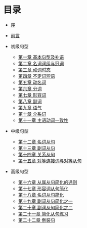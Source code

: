 # 目录

* [序](https://zhusandiao.gitbooks.io/grammar-club/content/xu.html)
* [前言](https://zhusandiao.gitbooks.io/grammar-club/content/qian_yan.html)

* 初级句型
  * [第一章 基本句型及补语](https://zhusandiao.gitbooks.io/grammar-club/content/di_yi_zhang_ji_ben_ju_xing_ji_bu_yu.html)
  * [第二章 名词词组与冠词](https://zhusandiao.gitbooks.io/grammar-club/content/di_er_zhang_ming_ci_ci_zu_yu_guan_ci.html)
  * [第三章 动词时态](https://zhusandiao.gitbooks.io/grammar-club/content/di_san_zhang_dong_ci_shi_tai.html)
  * [第四章 不定词短语](https://zhusandiao.gitbooks.io/grammar-club/content/di_si_zhang_bu_ding_ci_duan_yu.html)
  * [第五章 动名词](https://zhusandiao.gitbooks.io/grammar-club/content/di_wu_zhang_dong_ming_ci.html)
  * [第六章 分词](https://zhusandiao.gitbooks.io/grammar-club/content/di_liu_zhang_fen_ci.html)
  * [第七章 形容词](https://zhusandiao.gitbooks.io/grammar-club/content/di_qi_zhang_xing_rong_ci.html)
  * [第八章 副词](https://zhusandiao.gitbooks.io/grammar-club/content/di_ba_zhang_fu_ci.html)
  * [第九章 语气](https://zhusandiao.gitbooks.io/grammar-club/content/di_jiu_zhang_yu_qi.html)
  * [第十章 介系词](https://zhusandiao.gitbooks.io/grammar-club/content/di_shi_zhang_jie_xi_ci.html)
  * [第十一章 主语动词一致性](https://zhusandiao.gitbooks.io/grammar-club/content/di_shi_yi_zhang_zhu_yu_dong_ci_yi_zhi_xing.html)


* 中级句型
  * [第十二章 名词从句](https://zhusandiao.gitbooks.io/grammar-club/content/di_shi_er_zhang_ming_ci_cong_ju.html)
  * [第十三章 副词从句](https://zhusandiao.gitbooks.io/grammar-club/content/di_shi_san_zhang_fu_ci_cong_ju.html)
  * [第十四章 关系从句](https://zhusandiao.gitbooks.io/grammar-club/content/di_shi_si_zhang_guan_xi_cong_ju.html)
  * [第十五章 对等连接词与对等从句](https://zhusandiao.gitbooks.io/grammar-club/content/di_shi_wu_zhang_dui_deng_lian_jie_ci_yu_dui_deng_c.html)
 
 
* 高级句型
  * [第十六章 从属从句简化的通则](https://zhusandiao.gitbooks.io/grammar-club/content/di_shi_liu_zhang_cong_shu_cong_ju_jian_hua_de_tong.html)
  * [第十七章 形容词从句简化](https://zhusandiao.gitbooks.io/grammar-club/content/di_shi_qi_zhang_xing_rong_ci_cong_ju_jian_hua.html)
  * [第十八章 名词从句简化](https://zhusandiao.gitbooks.io/grammar-club/content/di_shi_ba_zhang_ming_ci_cong_ju_jian_hua.html)
  * [第十九章 副词从句简化之一](https://zhusandiao.gitbooks.io/grammar-club/content/di_shi_jiu_zhang_fu_ci_cong_ju_jian_hua_zhi_yi.html)
  * [第二十章 副词从句简化之二](https://zhusandiao.gitbooks.io/grammar-club/content/di_er_shi_zhang_fu_ci_cong_ju_jian_hua_zhi_er.html)
  * [第二十一章 简化从句练习](https://zhusandiao.gitbooks.io/grammar-club/content/di_er_shi_yi_zhang_jian_hua_cong_ju_lian_xi.html)
  * [第二十二章 倒装句](https://zhusandiao.gitbooks.io/grammar-club/content/di_er_shi_er_zhang_dao_zhuang_ju.html)










